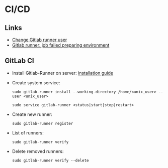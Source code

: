 # CI/CD

## Links

- [Change Gitlab runner user](https://stackoverflow.com/questions/37187899/change-gitlab-ci-runner-user/40703269#40703269)
- [Gitlab runner: job failed preparing environment](https://stackoverflow.com/questions/63154881/the-runner-of-type-shell-dont-work-job-failed-system-failure-preparing-envi/66285094#66285094)

## GitLab CI

- Install Gitlab-Runner on server: [installation guide](https://docs.gitlab.com/runner/install/#containers)

- Create system service:

  ```
  sudo gitlab-runner install --working-directory /home/<unix_user> --user <unix_user>

  sudo service gitlab-runner <status|start|stop|restart>
  ```

- Create new runner:

  ```
  sudo gitlab-runner register
  ```

- List of runners:

  ```
  sudo gitlab-runner verify
  ```

- Delete removed runners:

  ```
  sudo gitlab-runner verify --delete
  ```
